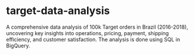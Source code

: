 # target-data-analysis
A comprehensive data analysis of 100k Target orders in Brazil (2016-2018), uncovering key insights into operations, pricing, payment, shipping efficiency, and customer satisfaction. 
The analysis is done using SQL in BigQuery.
